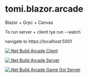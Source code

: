 # tomi.blazor.arcade
Blazor + Grpc + Canvas

To run server + client
tye run --watch

navigate to https://localhost:5001

[![.Net Build Arcade Client](https://github.com/tomp736/tomi.blazor.arcade/actions/workflows/build-arcade-client.yml/badge.svg)](https://github.com/tomp736/tomi.blazor.arcade/actions/workflows/build-arcade-client.yml)

[![.Net Build Arcade Server](https://github.com/tomp736/tomi.blazor.arcade/actions/workflows/build-arcade-server.yml/badge.svg)](https://github.com/tomp736/tomi.blazor.arcade/actions/workflows/build-arcade-server.yml)

[![.Net Build Arcade Game Gol Server](https://github.com/tomp736/tomi.blazor.arcade/actions/workflows/build-arcade-gol-server.yml/badge.svg)](https://github.com/tomp736/tomi.blazor.arcade/actions/workflows/build-arcade-gol-server.yml)
